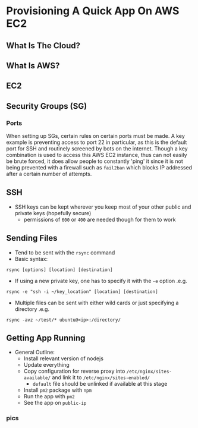 # Provisioning A Quick App On AWS EC2

## What Is The Cloud?

## What Is AWS?

## EC2

## Security Groups (SG)

### Ports

When setting up SGs, certain rules on certain ports must be made. A key example is preventing access to port 22 in particular, as this is the default port for SSH and routinely screened by bots on the internet. Though a key combination is used to access this AWS EC2 instance, thus can not easily be brute forced, it does allow people to constantly 'ping' it since it is not being prevented with a firewall such as `fail2ban` which blocks IP addressed after a certain number of attempts.

## SSH

* SSH keys can be kept wherever you keep most of your other public and private keys (hopefully secure)
	* permissions of `600` or `400` are needed though for them to work

## Sending Files

* Tend to be sent with the `rsync` command
* Basic syntax:
```
rsync [options] [location] [destination]
```
* If using a new private key, one has to specify it with the `-e` option .e.g.
```
rsync -e "ssh -i ~/key_location" [location] [destination]
```
* Multiple files can be sent with either wild cards or just specifying a directory .e.g.
```
rsync -avz ~/test/* ubuntu@<ip>:/directory/
```

## Getting App Running

* General Outline:
	* Install relevant version of nodejs
	* Update everything
	* Copy configuration for reverse proxy into `/etc/nginx/sites-available/` and link it to `/etc/nginx/sites-enabled/`
		* `default` file should be unlinked if available at this stage
	* Install `pm2` package with `npm`
	* Run the app with `pm2`
	* See the app on `public-ip`

### pics
